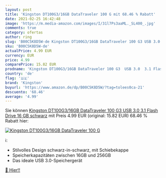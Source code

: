 ```yaml
---
layout: post
title: 'Kingston DT100G3/16GB DataTraveler 100 G mit 68.46 % Rabatt'
date: 2021-02-25 16:42:48
image: 'https://m.media-amazon.com/images/I/31l7Ps3aaML._SL400_.jpg'
comments: true
category: ofertas
author: ring
slug: 'B00C5K8D5W-de Kingston DT100G3/16GB DataTraveler 100 G3 USB 3.0 3.1...'
sku: 'B00C5K8D5W-de'
actualPrice: 4.99 EUR
currency: EUR
price: 4.99
comparePrice: 15.82 EUR
prodname: 'Kingston DT100G3/16GB DataTraveler 100 G3  USB 3.0  3.1 Flash Drive  16 GB  schwarz'
country: 'de'
flag: '🇩🇪'
brand: 'Kingston'
buyurl: 'https://www.amazon.de/dp/B00C5K8D5W/?tag=tolees0ca-21'
descuento: '68.46'
average: '4.99'
---
```


Sie können [Kingston DT100G3/16GB DataTraveler 100 G3  USB 3.0  3.1 Flash Drive  16 GB  schwarz](https://www.amazon.de/dp/B00C5K8D5W/?tag=tolees0ca-21) mit Preis 4.99 EUR (original: 15.82 EUR) 68.46 % Rabatt hier:

[![Kingston DT100G3/16GB DataTraveler 100 G](https://m.media-amazon.com/images/I/31l7Ps3aaML._SL400_.jpg)](https://www.amazon.de/dp/B00C5K8D5W/?tag=tolees0ca-21)

ℹ️:

- Stilvolles Design schwarz-in-schwarz, mit Schiebekappe
- Speicherkapazitäten zwischen 16GB und 256GB
- Das ideale USB 3.0-Speichergerät

[🛒 Hier!!](https://www.amazon.de/dp/B00C5K8D5W/?tag=tolees0ca-21)
